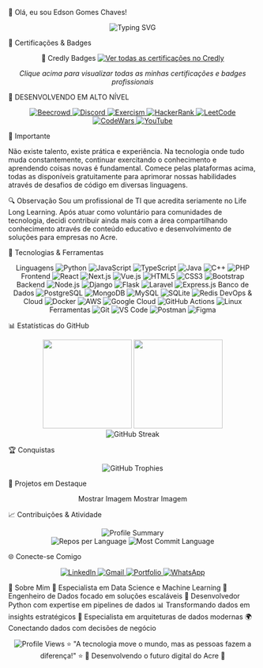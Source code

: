 👋 Olá, eu sou Edson Gomes Chaves!
<div align="center">
  <img src="https://readme-typing-svg.herokuapp.com?font=Fira+Code&size=22&duration=3000&pause=1000&color=36BCF7&center=true&vCenter=true&width=600&lines=Desenvolvedor+Full+Stack;Apaixonado+por+Tecnologia;Sempre+Aprendendo+Algo+Novo;Empreendedor+Digital" alt="Typing SVG" />
</div>

🏅 Certificações & Badges
<div align="center">
🎯 Credly Badges
  <a href="https://www.credly.com/users/edson-gomes-chaves/badges">
    <img src="https://img.shields.io/badge/Ver_Certificações-FF6B00?style=for-the-badge&logo=credly&logoColor=white" alt="Ver todas as certificações no Credly"/>
  </a>
  <p><em>Clique acima para visualizar todas as minhas certificações e badges profissionais</em></p>
</div>

🎯 DESENVOLVENDO EM ALTO NÍVEL
<div align="center">
  <!-- Badges de plataformas -->
  <a href="https://beecrowd.com.br/judge/pt/profile/Edsongom1">
    <img src="https://img.shields.io/badge/BEECROWD-1E1E1E?style=for-the-badge&logo=beecrowd&logoColor=white" alt="Beecrowd"/>
  </a>
  <a href="https://discord.gg/Edsongom1">
    <img src="https://img.shields.io/badge/DISCORD-5865F2?style=for-the-badge&logo=discord&logoColor=white" alt="Discord"/>
  </a>
  <a href="https://exercism.org/profiles/Edsongom1">
    <img src="https://img.shields.io/badge/EXERCISM-009CAB?style=for-the-badge&logo=exercism&logoColor=white" alt="Exercism"/>
  </a>
  <a href="https://www.hackerrank.com/Edsongom1">
    <img src="https://img.shields.io/badge/HACKERRANK-2EC866?style=for-the-badge&logo=hackerrank&logoColor=white" alt="HackerRank"/>
  </a>
  <a href="https://leetcode.com/Edsongom1">
    <img src="https://img.shields.io/badge/LEETCODE-FFA116?style=for-the-badge&logo=leetcode&logoColor=white" alt="LeetCode"/>
  </a>
  <a href="https://www.codewars.com/users/Edsongom1">
    <img src="https://img.shields.io/badge/CODEWARS-B1361E?style=for-the-badge&logo=codewars&logoColor=white" alt="CodeWars"/>
  </a>
  <a href="https://youtube.com/@Edsongom1">
    <img src="https://img.shields.io/badge/YOUTUBE-FF0000?style=for-the-badge&logo=youtube&logoColor=white" alt="YouTube"/>
  </a>
</div>

📌 Importante

Não existe talento, existe prática e experiência. Na tecnologia onde tudo muda constantemente, continuar exercitando o conhecimento e aprendendo coisas novas é fundamental. Comece pelas plataformas acima, todas as disponíveis gratuitamente para aprimorar nossas habilidades através de desafios de código em diversas linguagens.


🔍 Observação
Sou um profissional de TI que acredita seriamente no Life Long Learning. Após atuar como voluntário para comunidades de tecnologia, decidi contribuir ainda mais com a área compartilhando conhecimento através de conteúdo educativo e desenvolvimento de soluções para empresas no Acre.

🚀 Tecnologias & Ferramentas
<div align="center">
Linguagens
  <img src="https://img.shields.io/badge/Python-3776AB?style=for-the-badge&logo=python&logoColor=white" alt="Python"/>
  <img src="https://img.shields.io/badge/JavaScript-F7DF1E?style=for-the-badge&logo=javascript&logoColor=black" alt="JavaScript"/>
  <img src="https://img.shields.io/badge/TypeScript-007ACC?style=for-the-badge&logo=typescript&logoColor=white" alt="TypeScript"/>
  <img src="https://img.shields.io/badge/Java-ED8B00?style=for-the-badge&logo=openjdk&logoColor=white" alt="Java"/>
  <img src="https://img.shields.io/badge/C%2B%2B-00599C?style=for-the-badge&logo=c%2B%2B&logoColor=white" alt="C++"/>
  <img src="https://img.shields.io/badge/PHP-777BB4?style=for-the-badge&logo=php&logoColor=white" alt="PHP"/>
Frontend
  <img src="https://img.shields.io/badge/React-20232A?style=for-the-badge&logo=react&logoColor=61DAFB" alt="React"/>
  <img src="https://img.shields.io/badge/Next.js-000000?style=for-the-badge&logo=nextdotjs&logoColor=white" alt="Next.js"/>
  <img src="https://img.shields.io/badge/Vue.js-35495E?style=for-the-badge&logo=vuedotjs&logoColor=4FC08D" alt="Vue.js"/>
  <img src="https://img.shields.io/badge/HTML5-E34F26?style=for-the-badge&logo=html5&logoColor=white" alt="HTML5"/>
  <img src="https://img.shields.io/badge/CSS3-1572B6?style=for-the-badge&logo=css3&logoColor=white" alt="CSS3"/>
  <img src="https://img.shields.io/badge/Bootstrap-563D7C?style=for-the-badge&logo=bootstrap&logoColor=white" alt="Bootstrap"/>
Backend
  <img src="https://img.shields.io/badge/Node.js-43853D?style=for-the-badge&logo=node.js&logoColor=white" alt="Node.js"/>
  <img src="https://img.shields.io/badge/Django-092E20?style=for-the-badge&logo=django&logoColor=white" alt="Django"/>
  <img src="https://img.shields.io/badge/Flask-000000?style=for-the-badge&logo=flask&logoColor=white" alt="Flask"/>
  <img src="https://img.shields.io/badge/Laravel-FF2D20?style=for-the-badge&logo=laravel&logoColor=white" alt="Laravel"/>
  <img src="https://img.shields.io/badge/Express.js-404D59?style=for-the-badge" alt="Express.js"/>
Banco de Dados
  <img src="https://img.shields.io/badge/PostgreSQL-316192?style=for-the-badge&logo=postgresql&logoColor=white" alt="PostgreSQL"/>
  <img src="https://img.shields.io/badge/MongoDB-4EA94B?style=for-the-badge&logo=mongodb&logoColor=white" alt="MongoDB"/>
  <img src="https://img.shields.io/badge/MySQL-005C84?style=for-the-badge&logo=mysql&logoColor=white" alt="MySQL"/>
  <img src="https://img.shields.io/badge/SQLite-07405E?style=for-the-badge&logo=sqlite&logoColor=white" alt="SQLite"/>
  <img src="https://img.shields.io/badge/Redis-DC382D?style=for-the-badge&logo=redis&logoColor=white" alt="Redis"/>
DevOps & Cloud
  <img src="https://img.shields.io/badge/Docker-2496ED?style=for-the-badge&logo=docker&logoColor=white" alt="Docker"/>
  <img src="https://img.shields.io/badge/AWS-232F3E?style=for-the-badge&logo=amazon-aws&logoColor=white" alt="AWS"/>
  <img src="https://img.shields.io/badge/Google_Cloud-4285F4?style=for-the-badge&logo=google-cloud&logoColor=white" alt="Google Cloud"/>
  <img src="https://img.shields.io/badge/GitHub_Actions-2088FF?style=for-the-badge&logo=github-actions&logoColor=white" alt="GitHub Actions"/>
  <img src="https://img.shields.io/badge/Linux-FCC624?style=for-the-badge&logo=linux&logoColor=black" alt="Linux"/>
Ferramentas
  <img src="https://img.shields.io/badge/Git-F05032?style=for-the-badge&logo=git&logoColor=white" alt="Git"/>
  <img src="https://img.shields.io/badge/VS_Code-007ACC?style=for-the-badge&logo=visual-studio-code&logoColor=white" alt="VS Code"/>
  <img src="https://img.shields.io/badge/Postman-FF6C37?style=for-the-badge&logo=postman&logoColor=white" alt="Postman"/>
  <img src="https://img.shields.io/badge/Figma-F24E1E?style=for-the-badge&logo=figma&logoColor=white" alt="Figma"/>
</div>

📊 Estatísticas do GitHub
<div align="center">
  <img height="180em" src="https://github-readme-stats.vercel.app/api?username=Edsongom1&show_icons=true&theme=dark&include_all_commits=true&count_private=true"/>
  <img height="180em" src="https://github-readme-stats.vercel.app/api/top-langs/?username=Edsongom1&layout=compact&langs_count=7&theme=dark"/>
</div>
<div align="center">
  <img src="https://github-readme-streak-stats.herokuapp.com/?user=Edsongom1&theme=dark" alt="GitHub Streak" />
</div>

🏆 Conquistas
<div align="center">
  <img src="https://github-profile-trophy.vercel.app/?username=Edsongom1&theme=onedark&column=7" alt="GitHub Trophies" />
</div>

💼 Projetos em Destaque
<div align="center">
Mostrar Imagem
Mostrar Imagem
</div>

📈 Contribuições & Atividade
<div align="center">
  <!-- GitHub Profile Summary Cards -->
  <img src="https://github-profile-summary-cards.vercel.app/api/cards/profile-details?username=Edsongom1&theme=dark" alt="Profile Summary" />
</div>
<div align="center">
  <!-- Stats Cards -->
  <img src="https://github-profile-summary-cards.vercel.app/api/cards/repos-per-language?username=Edsongom1&theme=dark" alt="Repos per Language" />
  <img src="https://github-profile-summary-cards.vercel.app/api/cards/most-commit-language?username=Edsongom1&theme=dark" alt="Most Commit Language" />
</div>

🌐 Conecte-se Comigo
<div align="center">
  <a href="https://linkedin.com/in/edsongom">
    <img src="https://img.shields.io/badge/LinkedIn-0077B5?style=for-the-badge&logo=linkedin&logoColor=white" alt="LinkedIn"/>
  </a>
  <a href="mailto:edsgom@gmail.com">
    <img src="https://img.shields.io/badge/Gmail-D14836?style=for-the-badge&logo=gmail&logoColor=white" alt="Gmail"/>
  </a>
  <a href="https://empresasnoacre.com.br">
    <img src="https://img.shields.io/badge/Portfolio-FF5722?style=for-the-badge&logo=google-chrome&logoColor=white" alt="Portfolio"/>
  </a>
  <a href="https://wa.me/5568999999999">
    <img src="https://img.shields.io/badge/WhatsApp-25D366?style=for-the-badge&logo=whatsapp&logoColor=white" alt="WhatsApp"/>
  </a>
</div>

🎯 Sobre Mim
🌱 Especialista em Data Science e Machine Learning
💼 Engenheiro de Dados focado em soluções escaláveis
🚀 Desenvolvedor Python com expertise em pipelines de dados
📊 Transformando dados em insights estratégicos
🔧 Especialista em arquiteturas de dados modernas
🌍 Conectando dados com decisões de negócio

<div align="center">
  <img src="https://komarev.com/ghpvc/?username=Edsongom1&color=blue&style=flat" alt="Profile Views" />
⭐ "A tecnologia move o mundo, mas as pessoas fazem a diferença!" ⭐
💚 Desenvolvendo o futuro digital do Acre 💚
</div>
